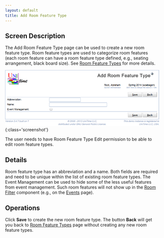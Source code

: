 ```yaml
---
layout: default
title: Add Room Feature Type
---
```



## Screen Description


 The Add Room Feature Type page can be used to create a new room feature type. Room feature types are used to categorize room features (each room feature can have a room feature type defined, e.g., seating arrangement, black board size). See [Room Feature Types](room-feature-types) for more details.

![Add Room Feature Type](images/add-room-feature-type-1.png){:class='screenshot'}

 The user needs to have Room Feature Type Edit permission to be able to edit room feature types.

## Details


 Room feature type has an abbreviation and a name. Both fields are required and need to be unique within the list of existing room feature types. The Event Management can be used to hide some of the less useful features from event management. Such room features will not show up in the [Room Filter](events-room-filter) component (e.g., on the [Events](events) page).

## Operations


 Click **Save** to create the new room feature type. The button **Back** will get you back to [Room Feature Types](room-feature-types) page without creating any new room feature types.

